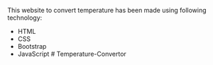 This website to convert temperature has been made using following technology:
- HTML
- CSS
- Bootstrap
- JavaScript
#   T e m p e r a t u r e - C o n v e r t o r  
 